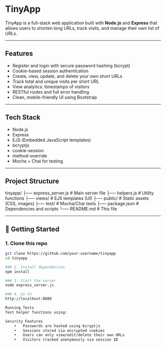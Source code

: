 # TinyApp 

TinyApp is a full-stack web application built with **Node.js** and **Express** that allows users to shorten long URLs, track visits, and manage their own list of URLs.

---

## Features

- Register and login with secure password hashing (bcrypt)
- Cookie-based session authentication
- Create, view, update, and delete your own short URLs
- Track total and unique visits per short URL
- View analytics: timestamps of visitors
- RESTful routes and full error handling
- Clean, mobile-friendly UI using Bootstrap

---

## Tech Stack

- Node.js
- Express
- EJS (Embedded JavaScript templates)
- bcryptjs
- cookie-session
- method-override
- Mocha + Chai for testing

---

## Project Structure
tinyapp/
├── express_server.js        # Main server file
├── helpers.js               # Utility functions
├── views/                   # EJS templates (UI)
├── public/                  # Static assets (CSS, images)
├── test/                    # Mocha/Chai tests
├── package.json             # Dependencies and scripts
└── README.md                # This file

---

## 🚀 Getting Started

### 1. Clone this repo
```zsh
git clone https://github.com/your-username/tinyapp
cd tinyapp

### 2. Install dependencies
npm install

### 3. Start the server
node express_server.js

### 4. Go to
http://localhost:8080

Running Tests
Test helper functions using:

Security Features
	•	Passwords are hashed using bcryptjs
	•	Sessions stored via encrypted cookies
	•	Users can only view/edit/delete their own URLs
	•	Visitors tracked anonymously via session ID






